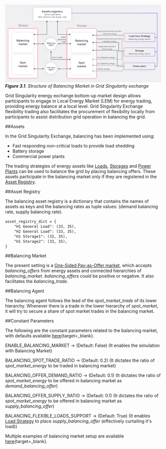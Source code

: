 ![alt_text](img/balancing-market-implementation-1.png)
***Figure 3.1***. *Structure of Balancing Market in Grid Singularity exchange*

Grid Singularity energy exchange bottom-up market design allows participants to engage in Local Energy Market (LEM) for energy trading, providing energy balance at a local level. Grid Singularity Exchange flexibility trading also facilitates the procurement of flexibility locally from participants to assist distribution grid operation in balancing the grid.

##Assets

In the Grid Singularity Exchange, balancing has been implemented using:

*   Fast responding non-critical loads to provide load shedding
*   Battery storage
*   Commercial power plants

The trading strategies of energy assets like [Loads](consumption.md), [Storages](battery.md) and [Power Plants](power-plant.md) can be used to balance the grid by placing balancing offers. These assets participate in the balancing market only if they are registered in the [Asset Registry](balancing-implementation.md#asset-registry).

##Asset Registry

The balancing asset registry is a dictionary that contains the names of assets as keys and the balancing rates as tuple values: (demand balancing rate, supply balancing rate).

```
asset_registry_dict = {
    "H1 General Load": (33, 35),
    "H2 General Load": (33, 35),
    "H1 Storage1": (33, 35),
    "H1 Storage2": (33, 35),
}
```

##Balancing Market

The present setting is a [One-Sided Pay-as-Offer market](one-sided-pay-as-offer.md), which accepts _balancing_offers_ from energy assets and connected hierarchies of _balancing_market_. _balancing_offers_ could be positive or negative. It also facilitates the _balancing_trade_.

##Balancing Agent

The balancing agent follows the lead of the _spot_market_trade_ of its lower hierarchy. Whenever there is a trade in the lower hierarchy of _spot_market_, it will try to secure a share of spot market trades in the balancing market.

##Constant Parameters

The following are the constant parameters related to the balancing market, with defaults available [here](https://github.com/gridsingularity/gsy-framework/blob/master/gsy_framework/constants_limits.py){target=_blank}.

ENABLE_BALANCING_MARKET →  (Default: False) (It enables the simulation with Balancing Market)

BALANCING_SPOT_TRADE_RATIO →  (Default: 0.2) (It dictates the ratio of _spot_market_energy_ to be traded in balancing market)

BALANCING_OFFER_DEMAND_RATIO → (Default: 0.1) (It dictates the ratio of _spot_market_energy_ to be offered in balancing market as _demand_balancing_offer_)

BALANCING_OFFER_SUPPLY_RATIO → (Default: 0.1) (It dictates the ratio of _spot_market_energy_ to be offered in balancing market as _supply_balancing_offer_)

BALANCING_FLEXIBLE_LOADS_SUPPORT → (Default: True) (It enables [Load Strategy](consumption.md) to place _supply_balancing_offer_ (effectively curtailing it's load))

Multiple examples of balancing market setup are available [here](https://github.com/gridsingularity/gsy-e/tree/master/src/gsy_e/setup/balancing_market){target=_blank}.
